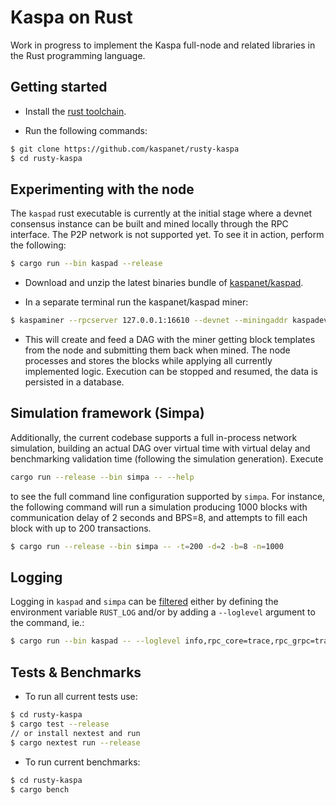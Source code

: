 # Kaspa on Rust

Work in progress to implement the Kaspa full-node and related libraries in the Rust programming language.

## Getting started

- Install the [rust toolchain](https://rustup.rs/).

- Run the following commands:

```bash
$ git clone https://github.com/kaspanet/rusty-kaspa
$ cd rusty-kaspa
```

## Experimenting with the node

The `kaspad` rust executable is currently at the initial stage where a devnet consensus instance can be built and mined locally through the RPC interface. The P2P network is not supported yet. To see it in action, perform the following:

```bash
$ cargo run --bin kaspad --release
```

- Download and unzip the latest binaries bundle of [kaspanet/kaspad](https://github.com/kaspanet/kaspad/releases).

- In a separate terminal run the kaspanet/kaspad miner:

```bash
$ kaspaminer --rpcserver 127.0.0.1:16610 --devnet --miningaddr kaspadev:qrcqat6l9zcjsu7swnaztqzrv0s7hu04skpaezxk43y4etj8ncwfkuhy0zmax
```

- This will create and feed a DAG with the miner getting block templates from the node and submitting them back when mined. The node processes and stores the blocks while applying all currently implemented logic. Execution can be stopped and resumed, the data is persisted in a database.

## Simulation framework (Simpa)

Additionally, the current codebase supports a full in-process network simulation, building an actual DAG over virtual time with virtual delay and benchmarking validation time (following the simulation generation). Execute 
```bash 
cargo run --release --bin simpa -- --help
``` 
to see the full command line configuration supported by `simpa`. For instance, the following command will run a simulation producing 1000 blocks with communication delay of 2 seconds and BPS=8, and attempts to fill each block with up to 200 transactions.   

```bash
$ cargo run --release --bin simpa -- -t=200 -d=2 -b=8 -n=1000
```

## Logging

Logging in `kaspad` and `simpa` can be [filtered](https://docs.rs/env_logger/0.10.0/env_logger/#filtering-results) either by defining the environment variable `RUST_LOG` and/or by adding a `--loglevel` argument to the command, ie.:

```bash
$ cargo run --bin kaspad -- --loglevel info,rpc_core=trace,rpc_grpc=trace,consensus=trace,kaspa_core=trace
```

## Tests & Benchmarks

- To run all current tests use:

```bash
$ cd rusty-kaspa
$ cargo test --release
// or install nextest and run
$ cargo nextest run --release
```

- To run current benchmarks:

```bash
$ cd rusty-kaspa
$ cargo bench
```
